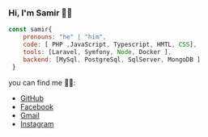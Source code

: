 ### Hi, I'm Samir 👋😄

```js
const samir{
    pronouns: "he" | "him",
    code: [ PHP ,JavaScript, Typescript, HMTL, CSS],
    tools: [Laravel, Symfony, Node, Docker ],
    backend: [MySql, PostgreSql, SqlServer, MongoDB ]
 }
```
you can find me 👨‍💻: 
- [GitHub](https://github.com/samir93bj)
- [Facebook](https://www.facebook.com/samir.mahmud2)
- [Gmail](samir93bj@gmail.com)
- [Instagram](https://www.instagram.com/samirmahmud10)


<!--
**samir93bj/samir93bj** is a ✨ _special_ ✨ repository because its `README.md` (this file) appears on your GitHub profile.

Here are some ideas to get you started:

- 🔭 I’m currently working on ...
- 🌱 I’m currently learning ...
- 👯 I’m looking to collaborate on ...
- 🤔 I’m looking for help with ...
- 💬 Ask me about ...
- 📫 How to reach me: ...
- 😄 Pronouns: ...
- ⚡ Fun fact: ...
-->
